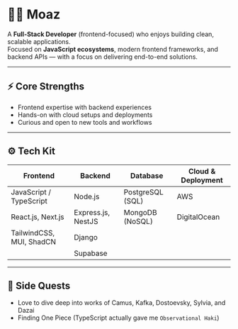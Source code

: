 # 👨‍💻 Moaz

A **Full-Stack Developer** (frontend-focused) who enjoys building clean, scalable applications.  
Focused on **JavaScript ecosystems**, modern frontend frameworks, and backend APIs — with a focus on delivering end-to-end solutions.  

---

## ⚡ Core Strengths
- Frontend expertise with backend experiences
- Hands-on with cloud setups and deployments
- Curious and open to new tools and workflows

---

## ⚙️ Tech Kit  

| **Frontend**                  | **Backend**                | **Database**       | **Cloud & Deployment**            |
|-------------------------------|----------------------------|--------------------|-----------------------------------|
| JavaScript / TypeScript       | Node.js                    | PostgreSQL (SQL)   | AWS                               | 
| React.js, Next.js             | Express.js, NestJS         | MongoDB (NoSQL)    | DigitalOcean                      | 
| TailwindCSS, MUI, ShadCN      | Django                     |                    |                                   | 
|                               | Supabase                   |                    |                                   |

---

## 🌱 Side Quests  
- Love to dive deep into works of Camus, Kafka, Dostoevsky, Sylvia, and Dazai
- Finding One Piece (TypeScript actually gave me `Observational Haki`)

